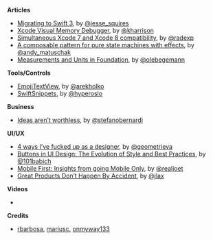 
**Articles**

* [Migrating to Swift 3](http://www.jessesquires.com/migrating-to-swift-3/), by [@jesse_squires](https://twitter.com/jesse_squires)
* [Xcode Visual Memory Debugger](http://useyourloaf.com/blog/xcode-visual-memory-debugger/), by [@kharrison](https://twitter.com/kharrison)
* [Simultaneous Xcode 7 and Xcode 8 compatibility](http://radex.io/xcode7-xcode8/), by [@radexp](http://twitter.com/radexp)
* [A composable pattern for pure state machines with effects](https://gist.github.com/andymatuschak/d5f0a8730ad601bcccae97e8398e25b2), by [@andy_matuschak](https://twitter.com/andy_matuschak)
* [Measurements and Units in Foundation](http://oleb.net/blog/2016/07/measurements-and-units/), by [@olebegemann](https://twitter.com/olebegemann)

**Tools/Controls**

* [EmojiTextView](https://github.com/fastred/EmojiTextView), by [@arekholko](https://twitter.com/arekholko)
* [SwiftSnippets](https://github.com/hyperoslo/SwiftSnippets), by [@hyperoslo](https://github.com/hyperoslo)

**Business**

* [Ideas aren’t worthless](https://medium.com/the-mission/ideas-arent-worthless-2c8b366f6f75), by [@stefanobernardi](https://twitter.com/stefanobernardi)

**UI/UX**

* [4 ways I’ve fucked up as a designer](https://medium.com/@geometrieva/here-are-some-of-the-ways-ive-fucked-up-as-a-designer-d6b1d430a750), by [@geometrieva](https://twitter.com/geometrieva)
* [Buttons in UI Design: The Evolution of Style and Best Practices](http://babich.biz/buttons-in-ui-design-the-evolution-of-style-and-best-practices/), by [@101babich](https://twitter.com/101babich)
* [Mobile First: Insights from going Mobile Only](https://medium.com/the-mission/mobile-first-design-insights-from-a-month-without-a-computer-c18e7ada25d), by [@realjoet](https://twitter.com/realjoet)
* [Great Products Don’t Happen By Accident](https://medium.com/@jlax/great-products-dont-happen-by-accident-f46323d8ad94), by [@jlax](https://twitter.com/jlax)

**Videos**

*

**Credits**

* [rbarbosa](https://github.com/rbarbosa), [mariusc](https://github.com/mariusc), [onmyway133](https://github.com/onmyway133)
